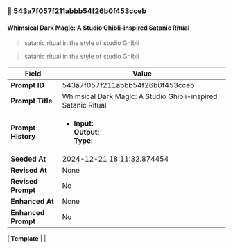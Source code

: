 

### 📜 543a7f057f211abbb54f26b0f453cceb

#### Whimsical Dark Magic: A Studio Ghibli-inspired Satanic Ritual

> satanic ritual in the style of studio Ghibli

> satanic ritual in the style of studio Ghibli

| Field          | Value                                                                                                                                                                      |
|----------------|----------------------------------------------------------------------------------------------------------------------------------------------------------------------------|
| **Prompt ID**  | 543a7f057f211abbb54f26b0f453cceb                                                                                                                                                            |
| **Prompt Title**  | Whimsical Dark Magic: A Studio Ghibli-inspired Satanic Ritual                                                                                                                                                            |
| **Prompt History** | <ul><li>**Input:**  <br> **Output:**  <br> **Type:** </li></ul> |
| **Seeded At** | 2024-12-21 18:11:32.874454                                                                                                                                                   |
| **Revised At** | None                                                                                                                                                   |
| **Revised Prompt** | No                                                                                                                                                                      |
| **Enhanced At** | None                                                                                                                                                  |
| **Enhanced Prompt** | No                                                                                                                                                                    |

| **Template**   |                                                                                                                                            |



